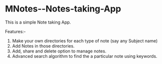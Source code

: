 # MNotes--Notes-taking-App
This is a simple Note taking App.

Features:-
1. Make your own directories for each type of note (say any Subject name)
2. Add Notes in those directories.
3. Add, share and delete option to manage notes.
4. Advanced search algorithm to find the a particular note using keywords.
